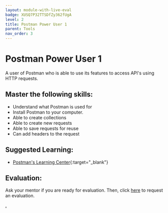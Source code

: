 ```yaml
---
layout: module-with-live-eval
badge: XUSQ7P32TTSDfZy362fUgA
level: 2
title: Postman Power User 1
parent: Tools
nav_order: 3
---
```

# Postman Power User 1

A user of Postman who is able to use its features to access API's using HTTP requests.

## Master the following skills:

* Understand what Postman is used for
* Install Postman to your computer.
* Able to create collections
* Able to create new requests
* Able to save requests for reuse
* Can add headers to the request

## Suggested Learning:

* [Postman's Learning Center](https://learning.getpostman.com/){:target="_blank"}

## Evaluation:

Ask your mentor if you are ready for evaluation. Then, click [here](https://webdev.codex.academy/mastery-eval-2?badge=XUSQ7P32TTSDfZy362fUgA) to request an evaluation.

[.](level-2)